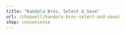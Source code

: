 ```yaml
---
title: "Kandola Bros. Select & Save"
url: /chopwell/kandola-bros-select-and-save/
shop: convenience
---
```

